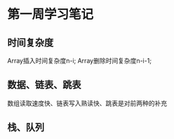 # 第一周学习笔记

## 时间复杂度

  Array插入时间复杂度n-i; Array删除时间复杂度n-i-1;
  
## 数据、链表、跳表
数组读取速度快、链表写入熟读快、跳表是对前两种的补充

## 栈、队列

  

